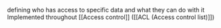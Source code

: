 defining who has access to specific data and what they can do with it
Implemented throughout [[Access control]] ([[ACL (Access control list)]])